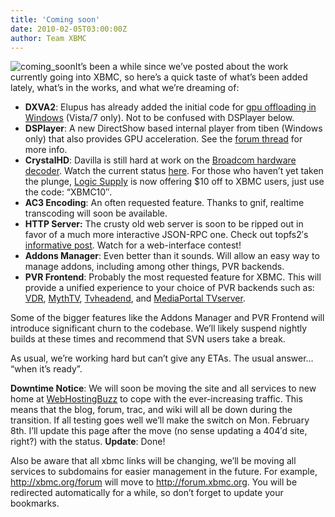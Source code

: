 ```yaml
---
title: 'Coming soon'
date: 2010-02-05T03:00:00Z
author: Team XBMC
---
```

![coming_soon](/sites/default/files/uploads/coming_soon-300x156.jpg "coming_soon")It’s been a while since we’ve posted about the work currently going into XBMC, so here’s a quick taste of what’s been added lately, what’s in the works, and what we’re dreaming of:

 
 * **DXVA2**: Elupus has already added the initial code for [gpu offloading in Windows](https://forum.kodi.tv/showthread.php?tid=69306) (Vista/7 only). Not to be confused with DSPlayer below.
 * **DSPlayer**: A new DirectShow based internal player from tiben (Windows only) that also provides GPU acceleration. See the [forum thread](https://forum.kodi.tv/showthread.php?tid=61355) for more info.
 * **CrystalHD**: Davilla is still hard at work on the [Broadcom hardware decoder](/article/broadcom-crystal-hd-its-magic). Watch the current status [here](https://forum.kodi.tv/showthread.php?tid=69384). For those who haven’t yet taken the plunge, [Logic Supply](https://www.onlogic.com/computers/?ls=1) is now offering $10 off to XBMC users, just use the code: “XBMC10″.
 * **AC3 Encoding**: An often requested feature. Thanks to gnif, realtime transcoding will soon be available.
 * **HTTP Server:** The crusty old web server is soon to be ripped out in favor of a much more interactive JSON-RPC one. Check out topfs2′s [informative post](https://forum.kodi.tv/showthread.php?tid=68263). Watch for a web-interface contest!
 * **Addons Manager**: Even better than it sounds. Will allow an easy way to manage addons, including among other things, PVR backends.
 * **PVR Frontend**: Probably the most requested feature for XBMC. This will provide a unified experience to your choice of PVR backends such as: [VDR](https://www.linuxtv.org/vdrwiki/index.php/Main_Page), [MythTV](https://www.mythtv.org/), [Tvheadend](http://www.com.org?not_found=lonelycoder.com.org), and [MediaPortal TVserver](https://www.team-mediaportal.com/).
 
 Some of the bigger features like the Addons Manager and PVR Frontend will introduce significant churn to the codebase. We’ll likely suspend nightly builds at these times and recommend that SVN users take a break.

 As usual, we’re working hard but can’t give any ETAs. The usual answer… “when it’s ready”.

 **Downtime Notice**: We will soon be moving the site and all services to new home at [WebHostingBuzz](https://www.webhostingbuzz.com/) to cope with the ever-increasing traffic. This means that the blog, forum, trac, and wiki will all be down during the transition. If all testing goes well we’ll make the switch on Mon. February 8th. I’ll update this page after the move (no sense updating a 404′d site, right?) with the status. **Update**: Done!

 Also be aware that all xbmc links will be changing, we’ll be moving all services to subdomains for easier management in the future. For example, <http://xbmc.org/forum> will move to <http://forum.xbmc.org>. You will be redirected automatically for a while, so don’t forget to update your bookmarks.

 